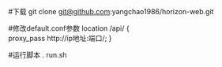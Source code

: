 #下载
git clone git@github.com:yangchao1986/horizon-web.git

#修改default.conf参数
location /api/ {        
        proxy_pass http://ip地址:端口/;
}

#运行脚本
. run.sh